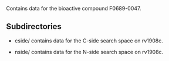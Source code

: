 Contains data for the bioactive compound F0689-0047.

## Subdirectories

- cside/ contains data for the C-side search space on rv1908c.

- nside/ contains data for the N-side search space on rv1908c.

